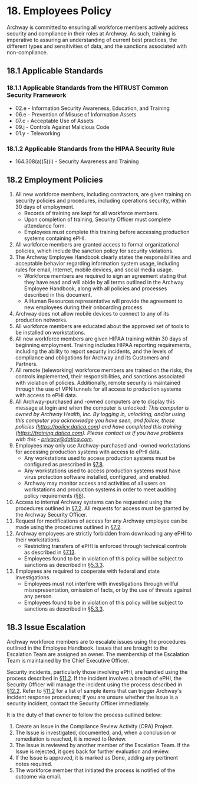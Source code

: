 # 18. Employees Policy

Archway is committed to ensuring all workforce members actively address security and compliance in their roles at Archway. As such, training is imperative to assuring an understanding of current best practices, the different types and sensitivities of data, and the sanctions associated with non-compliance.

## 18.1 Applicable Standards

### 18.1.1 Applicable Standards from the HITRUST Common Security Framework

* 02.e - Information Security Awareness, Education, and Training
* 06.e - Prevention of Misuse of Information Assets
* 07.c - Acceptable Use of Assets
* 09.j - Controls Against Malicious Code
* 01.y - Teleworking

### 18.1.2 Applicable Standards from the HIPAA Security Rule

* 164.308(a)(5)(i) - Security Awareness and Training

## 18.2 Employment Policies

1. All new workforce members, including contractors, are given training on security policies and procedures, including operations security, within 30 days of employment.
   * Records of training are kept for all workforce members.
   * Upon completion of training, Security Officer must complete attendance form.
   * Employees must complete this training before accessing production systems containing ePHI.
2. All workforce members are granted access to formal organizational policies, which include the sanction policy for security violations.
3. The Archway Employee Handbook clearly states the responsibilities and acceptable behavior regarding information system usage, including rules for email, Internet, mobile devices, and social media usage.
   * Workforce members are required to sign an agreement stating that they have read and will abide by all terms outlined in the Archway Employee Handbook, along with all policies and processes described in this document.
   * A Human Resources representative will provide the agreement to new employees during their onboarding process.
4. Archway does not allow mobile devices to connect to any of its production networks.
5. All workforce members are educated about the approved set of tools to be installed on workstations.
6. All new workforce members are given HIPAA training within 30 days of beginning employment. Training includes HIPAA reporting requirements, including the ability to report security incidents, and the levels of compliance and obligations for Archway and its Customers and Partners.
7. All remote (teleworking) workforce members are trained on the risks, the controls implemented, their responsibilities, and sanctions associated with violation of policies. Additionally, remote security is maintained through the use of VPN tunnels for all access to production systems with access to ePHI data.
8. All Archway-purchased and -owned computers are to display this message at login and when the computer is unlocked: *This computer is owned by Archway Health, Inc. By logging in, unlocking, and/or using this computer you acknowledge you have seen, and follow, these policies (https://policy.datica.com) and have completed this training (https://training.datica.com). Please contact us if you have problems with this - privacy@datica.com*.
9. Employees may only use Archway-purchased and -owned workstations for accessing production systems with access to ePHI data.
   * Any workstations used to access production systems must be configured as prescribed in [§7.8](#7.8-employee-workstation-use).
   * Any workstations used to access production systems must have virus protection software installed, configured, and enabled.
   * Archway may monitor access and activities of all users on workstations and production systems in order to meet auditing policy requirements ([§8](#8.-auditing-policy)).
10. Access to internal Archway systems can be requested using the procedures outlined in [§7.2](#7.2-access-establishment-and-modification). All requests for access must be granted by the Archway Security Officer.
11. Request for modifications of access for any Archway employee can be made using the procedures outlined in [§7.2](#7.2-access-establishment-and-modification).
12. Archway employees are strictly forbidden from downloading any ePHI to their workstations.
    * Restricting transfers of ePHI is enforced through technical controls as described in [§7.13](#7.13-access-to-ephi).
    * Employees found to be in violation of this policy will be subject to sanctions as described in [§5.3.3](#5.3-security-officer).
13. Employees are required to cooperate with federal and state investigations.
    * Employees must not interfere with investigations through willful misrepresentation, omission of facts, or by the use of threats against any person.
    * Employees found to be in violation of this policy will be subject to sanctions as described in [§5.3.3](#5.3-security-officer).

## 18.3 Issue Escalation

Archway workforce members are to escalate issues using the procedures outlined in the Employee Handbook. Issues that are brought to the Escalation Team are assigned an owner. The membership of the Escalation Team is maintained by the Chief Executive Officer.

Security incidents, particularly those involving ePHI, are handled using the process described in [§11.2](#11.2-incident-management-policies). If the incident involves a breach of ePHI, the Security Officer will manage the incident using the process described in [§12.2](#12.2-datica-breach-policy). Refer to [§11.2](#11.2-incident-management-policies) for a list of sample items that can trigger Archway's incident response procedures; if you are unsure whether the issue is a security incident, contact the Security Officer immediately.

It is the duty of that owner to follow the process outlined below:

1. Create an Issue in the Compliance Review Activity (CRA) Project.
2. The Issue is investigated, documented, and, when a conclusion or remediation is reached, it is moved to Review.
3. The Issue is reviewed by another member of the Escalation Team. If the Issue is rejected, it goes back for further evaluation and review.
4. If the Issue is approved, it is marked as Done, adding any pertinent notes required.
5. The workforce member that initiated the process is notified of the outcome via email.